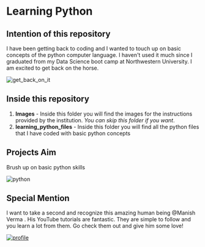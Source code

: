 # Learning Python

## Intention of this repository
I have been getting back to coding and I wanted to touch up on basic concepts of the python computer language. I haven't used it much since I graduated from my Data Science boot camp at Northwestern University. I am excited to get back on the horse. 

![get_back_on_it](https://media.giphy.com/media/BpGWitbFZflfSUYuZ9/giphy.gif)

## Inside this repository
1. **Images** - Inside this folder you will find the images for the instructions provided by the institution. *You can skip this folder if you want*.
2. **learning_python_files** - Inside this folder you will find all the python files that I have coded with basic python concepts

## Projects Aim

Brush up on basic python skills 

![python](https://media.giphy.com/media/YYW0hHizzIOrlhimPG/giphy.gif)

## Special Mention
I want to take a second and recognize this amazing human being @Manish Verma . His YouTube tutorials are fantastic. They are simple to follow and you learn a lot from them. Go check them out and give him some love!




[![profile](https://res.cloudinary.com/marcomontalbano/image/upload/v1656809855/video_to_markdown/images/youtube--zZyggRM-WOI-c05b58ac6eb4c4700831b2b3070cd403.jpg)](https://www.youtube.com/watch?v=zZyggRM-WOI "profile")